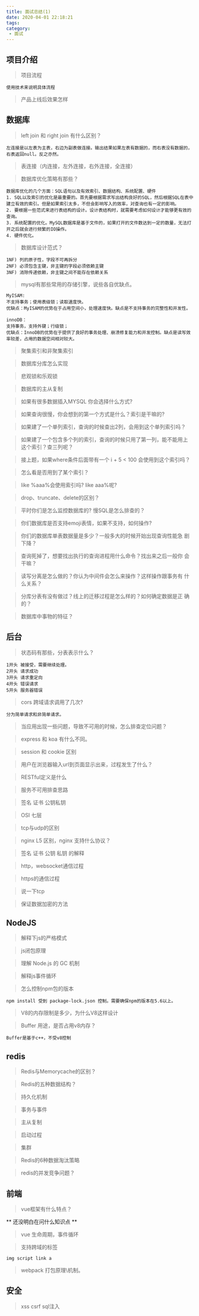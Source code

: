 ```yaml
---
title: 面试总结(1)
date: 2020-04-01 22:18:21
tags: 
category:
 - 面试
---
```



<!-- more -->
## 项目介绍
> 项目流程 

```
使用技术来说明具体流程
```

> 产品上线后效果怎样




## 数据库
> left join 和 right join 有什么区别？

```
左连接是以左表为主表，右边为副表做连接。输出结果如果左表有数据的，而右表没有数据的，右表返回null。反之亦然。 
```

> 表连接（内连接，左外连接，右外连接，全连接）

> 数据库优化策略有那些？

```
数据库优化的几个方面：SQL语句以及有效索引、数据结构、系统配置、硬件
1. SQL以及索引的优化是最重要的。首先要根据需求写出结构良好的SQL，然后根据SQL在表中建立有效的索引。但是如果索引太多，不但会影响写入的效率，对查询也有一定的影响。
2. 要根据一些范式来进行表结构的设计。设计表结构时，就需要考虑如何设计才能够更有效的查询。
3. 系统配置的优化。MySQL数据库是基于文件的，如果打开的文件数达到一定的数量，无法打开之后就会进行频繁的IO操作。
4. 硬件优化。
```

> 数据库设计范式？

```
1NF) 列的原子性，字段不可再拆分
2NF) 必须包含主键，非主键的字段必须依赖主键
3NF) 消除传递依赖，非主键之间不能存在依赖关系
```

> mysql有那些常用的存储引擎，说些各自优缺点。

```
MyISAM: 
不支持事务；使用表级锁；读取速度快。
优缺点：MyISAM的优势在于占用空间小，处理速度快。缺点是不支持事务的完整性和并发性。

innoDB：
支持事务，支持外键；行级锁；
优缺点：InnoDB的优势在于提供了良好的事务处理、崩溃修复能力和并发控制。缺点是读写效率较差，占用的数据空间相对较大。
```

> 聚集索引和非聚集索引


> 数据库分库怎么实现

> 悲观锁和乐观锁

> 数据库的主从复制


> 如果有很多数据插⼊MYSQL 你会选择什么⽅式?


> 如果查询很慢，你会想到的第⼀个⽅式是什么？索引是⼲嘛的?


> 如果建了⼀个单列索引，查询的时候查出2列，会⽤到这个单列索引吗？


> 如果建了⼀个包含多个列的索引，查询的时候只⽤了第⼀列，能不能⽤上 这个索引？查三列呢？


> 接上题，如果where条件后⾯带有⼀个 i + 5 < 100 会使⽤到这个索引吗？


> 怎么看是否⽤到了某个索引？


> like %aaa%会使⽤索引吗? like aaa%呢?


> drop、truncate、delete的区别？


> 平时你们是怎么监控数据库的? 慢SQL是怎么排查的？


> 你们数据库是否⽀持emoji表情，如果不⽀持，如何操作?


> 你们的数据库单表数据量是多少？⼀般多⼤的时候开始出现查询性能急 剧下降？


> 查询死掉了，想要找出执⾏的查询进程⽤什么命令？找出来之后⼀般你 会⼲嘛？


> 读写分离是怎么做的？你认为中间件会怎么来操作？这样操作跟事务有 什么关系？


> 分库分表有没有做过？线上的迁移过程是怎么样的？如何确定数据是正 确的？


> 数据库中事物的特征？



## 后台
> 状态码有那些，分表表示什么？

```
1开头 被接受，需要继续处理。
2开头 请求成功
3开头 请求重定向
4开头 错误请求
5开头 服务器错误
```

> cors 跨域请求调用了几次?

```
分为简单请求和非简单请求。
```


> 当应用出现一些问题，导致不可用的时候，怎么排查定位问题？


> express 和 koa 有什么不同。


> session 和 cookie 区别


> 用户在浏览器输入url到页面显示出来，过程发生了什么？


> RESTful定义是什么

> 服务不可用排查思路

> 签名 证书 公钥私钥

> OSI 七层

> tcp与udp的区别


> nginx  L5 区别，nginx 支持什么协议？

> 签名 证书 公钥 私钥 的解释

> http，websocket通信过程

> https的通信过程

> 说一下tcp

> 保证数据加密的方法


## NodeJS
> 解释下js的严格模式


> js闭包原理

> 理解 Node.js 的 GC 机制



> 解释js事件循环


> 怎么控制npm包的版本

```
npm install 受到 package-lock.json 控制。需要确保npm的版本在5.6以上。
```

> V8的内存限制是多少，为什么V8这样设计

> Buffer 用途，是否占用v8内存？

```
Buffer是基于c++，不受v8控制
```

## redis
>Redis与Memorycache的区别？


>Redis的五种数据结构？


>持久化机制


>事务与事件


>主从复制


>启动过程


>集群


>Redis的6种数据淘汰策略


>redis的并发竞争问题？



## 前端
> vue框架有什么特点？

** 还没明白在问什么知识点 ** 


> vue 生命周期，事件循环


> 支持跨域的标签
```
img script link a
```

> webpack 打包原理\机制。




## 安全
> xss
> csrf
> sql注入



